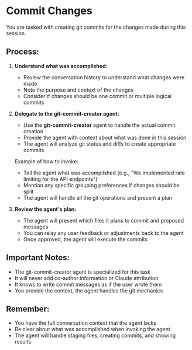 # Commit Changes

You are tasked with creating git commits for the changes made during this session.

## Process:

1. **Understand what was accomplished:**
   - Review the conversation history to understand what changes were made
   - Note the purpose and context of the changes
   - Consider if changes should be one commit or multiple logical commits

2. **Delegate to the git-commit-creator agent:**
   - Use the **git-commit-creator** agent to handle the actual commit creation
   - Provide the agent with context about what was done in this session
   - The agent will analyze git status and diffs to create appropriate commits

   Example of how to invoke:
   - Tell the agent what was accomplished (e.g., "We implemented rate limiting for the API endpoints")
   - Mention any specific grouping preferences if changes should be split
   - The agent will handle all the git operations and present a plan

3. **Review the agent's plan:**
   - The agent will present which files it plans to commit and proposed messages
   - You can relay any user feedback or adjustments back to the agent
   - Once approved, the agent will execute the commits

## Important Notes:

- The git-commit-creator agent is specialized for this task
- It will never add co-author information or Claude attribution
- It knows to write commit messages as if the user wrote them
- You provide the context, the agent handles the git mechanics

## Remember:

- You have the full conversation context that the agent lacks
- Be clear about what was accomplished when invoking the agent
- The agent will handle staging files, creating commits, and showing results
